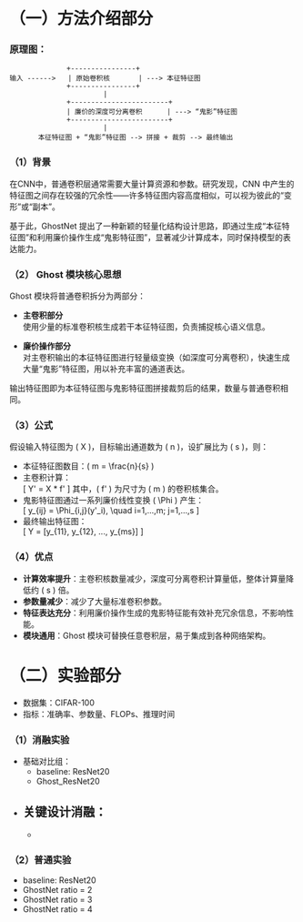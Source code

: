 # （一）方法介绍部分

### 原理图：
```
              +----------------+
输入 ------>   | 原始卷积核       | ---> 本征特征图
              +----------------+
                       |
              +------------------------+
              | 廉价的深度可分离卷积      | ---> “鬼影”特征图
              +------------------------+
                       |
       本征特征图 + “鬼影”特征图 --> 拼接 + 裁剪 --> 最终输出
```

### （1）背景

在CNN中，普通卷积层通常需要大量计算资源和参数。研究发现，CNN 中产生的特征图之间存在较强的冗余性——许多特征图内容高度相似，可以视为彼此的“变形”或“副本”。

基于此，GhostNet 提出了一种新颖的轻量化结构设计思路，即通过生成“本征特征图”和利用廉价操作生成“鬼影特征图”，显著减少计算成本，同时保持模型的表达能力。

### （2） Ghost 模块核心思想

Ghost 模块将普通卷积拆分为两部分：

- **主卷积部分**  
  使用少量的标准卷积核生成若干本征特征图，负责捕捉核心语义信息。

- **廉价操作部分**  
  对主卷积输出的本征特征图进行轻量级变换（如深度可分离卷积），快速生成大量“鬼影”特征图，用以补充丰富的通道表达。

输出特征图即为本征特征图与鬼影特征图拼接裁剪后的结果，数量与普通卷积相同。

### （3）公式

假设输入特征图为 \( X \)，目标输出通道数为 \( n \)，设扩展比为 \( s \)，则：

- 本征特征图数目：\( m = \frac{n}{s} \)
- 主卷积计算：  
  \[
  Y' = X * f'
  \]
  其中，\( f' \) 为尺寸为 \( m \) 的卷积核集合。
- 鬼影特征图通过一系列廉价线性变换 \( \Phi \) 产生：  
  \[
  y_{ij} = \Phi_{i,j}(y'_i), \quad i=1,...,m; j=1,...,s
  \]
- 最终输出特征图：  
  \[
  Y = [y_{11}, y_{12}, ..., y_{ms}]
  \]

### （4）优点


- **计算效率提升**：主卷积核数量减少，深度可分离卷积计算量低，整体计算量降低约 \( s \) 倍。
- **参数量减少**：减少了大量标准卷积参数。
- **特征表达充分**：利用廉价操作生成的鬼影特征能有效补充冗余信息，不影响性能。
- **模块通用**：Ghost 模块可替换任意卷积层，易于集成到各种网络架构。


# （二）实验部分

- 数据集：CIFAR-100
- 指标：准确率、参数量、FLOPs、推理时间


### （1）消融实验

- 基础对比组：
    - baseline: ResNet20
    - Ghost_ResNet20
- 关键设计消融：
    - 
    - 

### （2）普通实验

- baseline: ResNet20
- GhostNet ratio = 2
- GhostNet ratio = 3
- GhostNet ratio = 4
